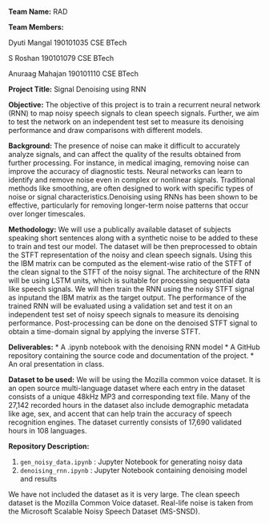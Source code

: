 ﻿**Team Name:** RAD


**Team Members:**

Dyuti Mangal 190101035 CSE BTech


S Roshan 190101079 CSE BTech 


Anuraag Mahajan 190101110 CSE BTech 


**Project Title:** Signal Denoising using RNN


**Objective:** The objective of this project is to train a recurrent neural network (RNN) to map noisy speech signals to clean speech signals. Further, we aim to test the network on an independent test set to measure its denoising performance and draw comparisons with different models.




**Background:**
The presence of noise can make it difficult to accurately analyze signals, and can affect the quality of the results obtained from further processing. For instance, in medical imaging, removing noise can improve the accuracy of diagnostic tests. Neural networks can learn to identify and remove noise even in complex or nonlinear signals. Traditional methods like smoothing, are often designed to work with specific types of noise or signal characteristics.Denoising using RNNs has been shown to be effective, particularly for removing longer-term noise patterns that occur over longer timescales.


**Methodology:** We will use a publically available dataset of subjects speaking short sentences along with a synthetic noise to be added to these to train and test our model. The dataset will be then preprocessed to obtain the STFT representation of the noisy and clean speech signals.
Using this the IBM matrix can be computed as the element-wise ratio of the STFT of the clean signal to the STFT 
of the noisy signal.
The architecture of the RNN will be using LSTM units, which is suitable for processing sequential data like speech 
signals. We will then train the RNN using the noisy STFT signal as inputand the IBM matrix as the target output. The performance of the trained RNN will be evaluated using a validation set and test it on an independent test set of noisy speech signals to measure its denoising performance.
Post-processing can be done on the denoised STFT signal to obtain a time-domain signal by applying the inverse STFT.




**Deliverables:** * A .ipynb notebook with the denoising RNN model * A GitHub repository containing the source code and documentation of the project. * An oral presentation in class.


**Dataset to be used:** We will be using the Mozilla common voice dataset. It is an open source multi-language dataset where each entry in the dataset consists of a unique 48kHz MP3 and corresponding text file. Many of the 27,142 recorded hours in the dataset also include demographic metadata like age, sex, and accent that can help train the accuracy of speech recognition engines. The dataset currently consists of 17,690 validated hours in 108 languages.


**Repository Description:**
1. ```gen_noisy_data.ipynb``` : Jupyter Notebook for generating noisy data
2. ```denoising_rnn.ipynb``` : Jupyter Notebook containing denoising model and results

We have not included the dataset as it is very large. The clean speech dataset is the Mozilla Common Voice dataset. Real-life noise is taken from the Microsoft Scalable Noisy Speech Dataset (MS-SNSD).
